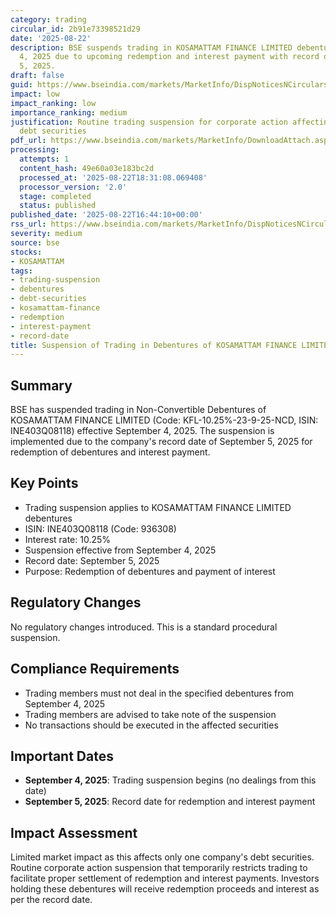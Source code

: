 ```yaml
---
category: trading
circular_id: 2b91e73398521d29
date: '2025-08-22'
description: BSE suspends trading in KOSAMATTAM FINANCE LIMITED debentures from September
  4, 2025 due to upcoming redemption and interest payment with record date September
  5, 2025.
draft: false
guid: https://www.bseindia.com/markets/MarketInfo/DispNoticesNCirculars.aspx?Noticeid={DE9B4AC8-F2C8-403B-A0C5-75D34765BFAE}&noticeno=20250822-76&dt=08/22/2025&icount=76&totcount=86&flag=0
impact: low
impact_ranking: low
importance_ranking: medium
justification: Routine trading suspension for corporate action affecting single company's
  debt securities
pdf_url: https://www.bseindia.com/markets/MarketInfo/DownloadAttach.aspx?id=20250822-76&attachedId=
processing:
  attempts: 1
  content_hash: 49e60a03e183bc2d
  processed_at: '2025-08-22T18:31:08.069408'
  processor_version: '2.0'
  stage: completed
  status: published
published_date: '2025-08-22T16:44:10+00:00'
rss_url: https://www.bseindia.com/markets/MarketInfo/DispNoticesNCirculars.aspx?Noticeid={DE9B4AC8-F2C8-403B-A0C5-75D34765BFAE}&noticeno=20250822-76&dt=08/22/2025&icount=76&totcount=86&flag=0
severity: medium
source: bse
stocks:
- KOSAMATTAM
tags:
- trading-suspension
- debentures
- debt-securities
- kosamattam-finance
- redemption
- interest-payment
- record-date
title: Suspension of Trading in Debentures of KOSAMATTAM FINANCE LIMITED
---
```


## Summary

BSE has suspended trading in Non-Convertible Debentures of KOSAMATTAM FINANCE LIMITED (Code: KFL-10.25%-23-9-25-NCD, ISIN: INE403Q08118) effective September 4, 2025. The suspension is implemented due to the company's record date of September 5, 2025 for redemption of debentures and interest payment.

## Key Points

- Trading suspension applies to KOSAMATTAM FINANCE LIMITED debentures
- ISIN: INE403Q08118 (Code: 936308)
- Interest rate: 10.25%
- Suspension effective from September 4, 2025
- Record date: September 5, 2025
- Purpose: Redemption of debentures and payment of interest

## Regulatory Changes

No regulatory changes introduced. This is a standard procedural suspension.

## Compliance Requirements

- Trading members must not deal in the specified debentures from September 4, 2025
- Trading members are advised to take note of the suspension
- No transactions should be executed in the affected securities

## Important Dates

- **September 4, 2025**: Trading suspension begins (no dealings from this date)
- **September 5, 2025**: Record date for redemption and interest payment

## Impact Assessment

Limited market impact as this affects only one company's debt securities. Routine corporate action suspension that temporarily restricts trading to facilitate proper settlement of redemption and interest payments. Investors holding these debentures will receive redemption proceeds and interest as per the record date.